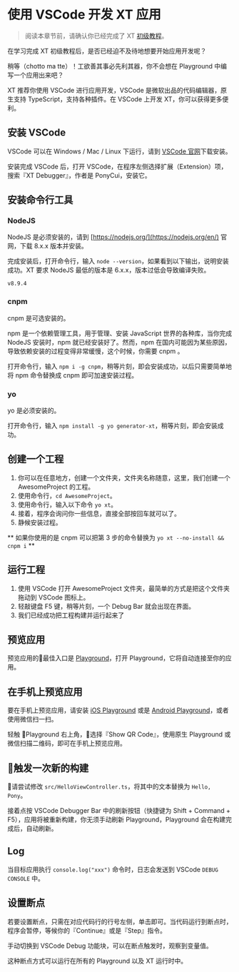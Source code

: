 # 使用 VSCode 开发 XT 应用

> 阅读本章节前，请确认你已经完成了 XT [初级教程](/README)。

在学习完成 XT 初级教程后，是否已经迫不及待地想要开始应用开发呢？

稍等（chotto ma tte）！工欲善其事必先利其器，你不会想在 Playground 中编写一个应用出来吧？

XT 推荐你使用 VSCode 进行应用开发，VSCode 是微软出品的代码编辑器，原生支持 TypeScript，支持各种插件。在 VSCode 上开发 XT，你可以获得更多便利。

## 安装 VSCode

VSCode 可以在 Windows / Mac / Linux 下运行，请到 [VSCode 官网](https://code.visualstudio.com)下载安装。

安装完成 VSCode 后，打开 VSCode，在程序左侧选择扩展（Extension）项，搜索『XT Debugger』，作者是 PonyCui，安装它。

## 安装命令行工具

### NodeJS

NodeJS 是必须安装的，请到 [https://nodejs.org/](https://nodejs.org/en/) 官网，下载 8.x.x 版本并安装。

完成安装后，打开命令行，输入 ```node --version```，如果看到以下输出，说明安装成功。XT 要求 NodeJS 最低的版本是 6.x.x，版本过低会导致编译失败。

```
v8.9.4
```

### cnpm

cnpm 是可选安装的。

npm 是一个依赖管理工具，用于管理、安装 JavaScript 世界的各种库，当你完成 NodeJS 安装时，npm 就已经安装好了。然而，npm 在国内可能因为某些原因，导致依赖安装的过程变得非常缓慢，这个时候，你需要 cnpm 。

打开命令行，输入 ```npm i -g cnpm```，稍等片刻，即会安装成功，以后只需要简单地将 npm 命令替换成 cnpm 即可加速安装过程。

### yo

yo 是必须安装的。

打开命令行，输入 ```npm install -g yo generator-xt```，稍等片刻，即会安装成功。

## 创建一个工程

1. 你可以在任意地方，创建一个文件夹，文件夹名称随意，这里，我们创建一个 AwesomeProject 的工程。
2. 使用命令行，```cd AwesomeProject```。
3. 使用命令行，输入以下命令 ```yo xt```。
4. 接着，程序会询问你一些信息，直接全部按回车就可以了。
5. 静候安装过程。

** 如果你使用的是 cnpm 可以把第 3 步的命令替换为 ```yo xt --no-install && cnpm i``` **

## 运行工程

1. 使用 VSCode 打开 AwesomeProject 文件夹，最简单的方式是把这个文件夹拖动到 VSCode 图标上。
2. 轻敲键盘 F5 键，稍等片刻，一个 Debug Bar 就会出现在界面。
3. 我们已经成功把工程构建并运行起来了

## 预览应用

预览应用的最佳入口是 [Playground](http://xt-studio.com/XT-Playground-Web/)，打开 Playground，它将自动连接至你的应用。

## 在手机上预览应用

要在手机上预览应用，请安装 [iOS Playground](/Playground?id=ios) 或是 [Android Playground](/Playground?id=android)，或者使用微信扫一扫。

轻触 Playground 右上角，选择『Show QR Code』，使用原生 Playground 或微信扫描二维码，即可在手机上预览应用。

## 触发一次新的构建

请尝试修改 ```src/HelloViewController.ts```，将其中的文本替换为 ```Hello, Pony```。

接着点按 VSCode Debugger Bar 中的刷新按钮（快捷键为 Shift + Command + F5），应用将被重新构建，你无须手动刷新 Playground，Playground 会在构建完成后，自动刷新。

## Log

当目标应用执行 ```console.log("xxx")``` 命令时，日志会发送到 VSCode ```DEBUG CONSOLE``` 中。

## 设置断点

若要设置断点，只需在对应代码行的行号左侧，单击即可。当代码运行到断点时，程序会暂停，等候你的『Continue』或是『Step』指令。

手动切换到 VSCode Debug 功能块，可以在断点触发时，观察到变量值。

这种断点方式可以运行在所有的 Playground 以及 XT 运行时中。